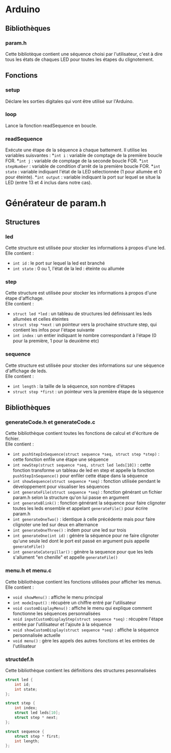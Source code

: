 # Arduino

## Bibliothèques

### param.h
Cette bibliotèque contient une séquence choisi par l'utilisateur, c'est à dire tous les états de chaques LED pour toutes les étapes du clignotement. 

## Fonctions

### setup
Déclare les sorties digitales qui vont être utilisé sur l'Arduino.

### loop
Lance la fonction readSequence en boucle.

### readSequence
Exécute une étape de la séquence à chaque battement.
Il utilise les variables suisvantes :
*`int i` : variable de comptage de la première boucle FOR. 
*`int j` : variable de comptage de la seconde boucle FOR.
*`int stepNumber` : variable de condition d'arrêt de la première boucle FOR.
*`int state` : variable indiquant l'état de la LED sélectionnée (1 pour allumée et 0 pour éteinte).
*`int output` : variable indiquant la port sur lequel se situe la LED (entre 13 et 4 inclus dans notre cas).

# Générateur de param.h

## Structures

### led
Cette structure est utilisée pour stocker les informations à propos d'une led.  
Elle contient :
* `int id` : le port sur lequel la led est branché
* `int state` : 0 ou 1, l'état de la led : éteinte ou allumée

### step
Cette structure est utilisée pour stocker les informations à propos d'une étape d'affichage.  
Elle contient :
* `struct led *led` : un tableau de structures led définissant les leds allumées et celles éteintes
* `struct step *next` : un pointeur vers la prochaine structure step, qui contient les infos pour l'étape suivante
* `int index` : un entier indiquant le nombre correspondant à l'étape (0 pour la première, 1 pour la deuxième etc)

### sequence
Cette structure est utilisée pour stocker des informations sur une séquence d'affichage de leds.  
Elle contient :
* `int length` : la taille de la séquence, son nombre d'étapes
* `struct step *first` : un pointeur vers la première étape de la séquence

## Bibliothèques

### generateCode.h et generateCode.c
Cette bibliothèque contient toutes les fonctions de calcul et d'écriture de fichier.  
Elle contient :
* `int pushStepInSequence(struct sequence *seq, struct step *step)` : cette fonction enfile une étape une séquence
* `int newStep(struct sequence *seq, struct led leds[10])` : cette fonction transforme un tableau de led en step et appelle la fonction `pushStepInSequence()` pour enfiler cette étape dans la séquence
* `int showSequence(struct sequence *seq)` : fonction utilisée pendant le développement pour visualiser les séquences
* `int generateFile(struct sequence *seq)` : fonction générant un fichier param.h selon la structure qu'on lui passe en argument
* `int generateBlink()` : fonction générant la séquence pour faire clignoter toutes les leds ensemble et appelant `generateFile()` pour écrire param.h
* `int generateOneTwo()` : identique à celle précédente mais pour faire clignoter une led sur deux en alternance
* `int generateOneThree()` : indem pour une led sur trois
* `int generateOne(int id)` : génère la séquence pour ne faire clignoter qu'une seule led dont le port est passé en argument puis appelle `generateFile()`
* `int generateCaterpillar()` : génère la sequence pour que les leds s'allument "en chenille" et appelle `generateFile()`

### menu.h et menu.c
Cette bibliothèque contient les fonctions utilisées pour afficher les menus.  
Elle contient :
* `void showMenu()` : affiche le menu principal
* `int modeInput()` : récupère un chiffre entré par l'utilisateur
* `void customDisplayMenu()` : affiche le menu qui explique comment fonctionne les séquences personnalisées
* `void inputCustomDisplayStep(struct sequence *seq)` : récupère l'étape entrée par l'utilisateur et l'ajoute à la séquence
* `void showCustomDisplay(struct sequence *seq)` : affiche la séquence personnalisée actuelle
* `void menu()` : gère les appels des autres fonctions et les entrées de l'utilisateur

### structdef.h
Cette bibliothèque contient les définitions des structures pesonnalisées  
```c
struct led {
    int id;
    int state;
};

struct step {
    int index;
    struct led leds[10];
    struct step * next;
};

struct sequence {
    struct step * first;
    int length;
};
```
